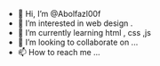 - 👋 Hi, I’m @Abolfazl00f
- 👀 I’m interested in web design .
- 🌱 I’m currently learning html , css ,js
- 💞️ I’m looking to collaborate on ...
- 📫 How to reach me ...

<!---
Abolfazl00f/Abolfazl00f is a ✨ special ✨ repository because its `README.md` (this file) appears on your GitHub profile.
You can click the Preview link to take a look at your changes.
--->
